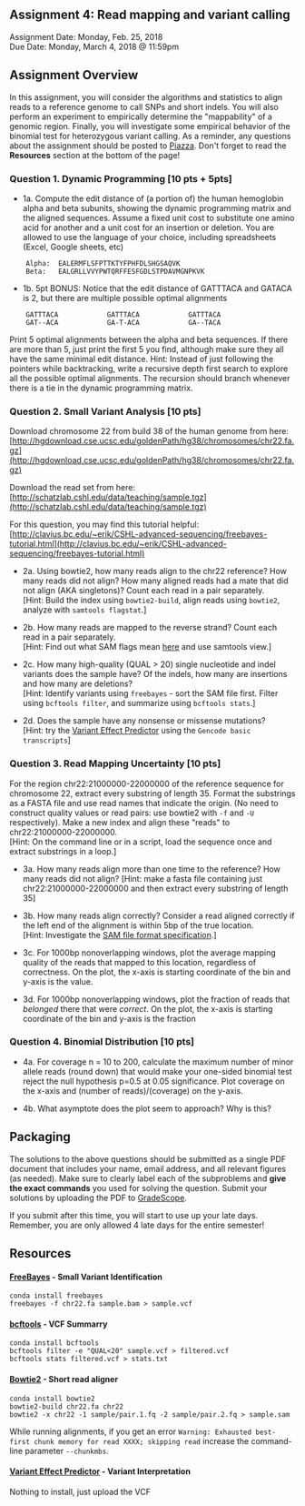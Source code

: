 ## Assignment 4: Read mapping and variant calling
Assignment Date: Monday, Feb. 25, 2018  
Due Date: Monday, March 4, 2018 @ 11:59pm  

## Assignment Overview

In this assignment, you will consider the algorithms and statistics to align reads to a reference genome to call SNPs and short indels. You will also perform an experiment to empirically determine the "mappability" of a genomic region. Finally, you will investigate some empirical behavior of the binomial test for heterozygous variant calling. As a reminder, any questions about the assignment should be posted to [Piazza](https://piazza.com/jhu/spring2019/en601749/home). Don't forget to read the **Resources** section at the bottom of the page!


### Question 1. Dynamic Programming [10 pts + 5pts]

- 1a. Compute the edit distance of (a portion of) the human hemoglobin alpha and beta subunits, showing the dynamic programming matrix and the aligned sequences. Assume a fixed unit cost to substitute one amino acid for another and a unit cost for an insertion or deletion. You are allowed to use the language of your choice, including spreadsheets (Excel, Google sheets, etc)

```
    Alpha: 	EALERMFLSFPTTKTYFPHFDLSHGSAQVK
    Beta: 	EALGRLLVVYPWTQRFFESFGDLSTPDAVMGNPKVK
```

- 1b. 5pt BONUS: Notice that the edit distance of GATTTACA and GATACA is 2, but there are multiple possible optimal alignments

```
    GATTTACA			GATTTACA			GATTTACA
    GAT--ACA			GA-T-ACA			GA--TACA
```

Print 5 optimal alignments between the alpha and beta sequences. If there are more than 5, just print the first 5 you find, although make sure they all have the same minimal edit distance. Hint: Instead of just following the pointers while backtracking, write a recursive depth first search to explore all the possible optimal alignments. The recursion should branch whenever there is a tie in the dynamic programming matrix.


### Question 2. Small Variant Analysis [10 pts]

Download chromosome 22 from build 38 of the human genome from here:  
[http://hgdownload.cse.ucsc.edu/goldenPath/hg38/chromosomes/chr22.fa.gz](http://hgdownload.cse.ucsc.edu/goldenPath/hg38/chromosomes/chr22.fa.gz)

Download the read set from here:  
[http://schatzlab.cshl.edu/data/teaching/sample.tgz](http://schatzlab.cshl.edu/data/teaching/sample.tgz)

For this question, you may find this tutorial helpful:  
[http://clavius.bc.edu/~erik/CSHL-advanced-sequencing/freebayes-tutorial.html](http://clavius.bc.edu/~erik/CSHL-advanced-sequencing/freebayes-tutorial.html)

- 2a. Using bowtie2, how many reads align to the chr22 reference? How many reads did not align? How many aligned reads had a mate that did not align (AKA singletons)? Count each read in a pair separately.  
[Hint: Build the index using `bowtie2-build`, align reads using `bowtie2`, analyze with `samtools flagstat`.]

- 2b. How many reads are mapped to the reverse strand? Count each read in a pair separately.   
[Hint: Find out what SAM flags mean [here](https://broadinstitute.github.io/picard/explain-flags.html) and use samtools view.]

- 2c. How many high-quality (QUAL > 20) single nucleotide and indel variants does the sample have? Of the indels, how many are insertions and how many are deletions?  
[Hint:  Identify variants using `freebayes` - sort the SAM file first. Filter using `bcftools filter`, and summarize using `bcftools stats`.]

- 2d. Does the sample have any nonsense or missense mutations?  
[Hint: try the [Variant Effect Predictor](http://useast.ensembl.org/Tools/VEP) using the `Gencode basic transcripts`]


### Question 3. Read Mapping Uncertainty [10 pts]

For the region chr22:21000000-22000000 of the reference sequence for chromosome 22, extract every substring of length 35. Format the substrings as a FASTA file and use read names that indicate the origin. (No need to construct quality values or read pairs: use bowtie2 with `-f` and `-U` respectively). Make a new index and align these "reads" to chr22:21000000-22000000.  
[Hint: On the command line or in a script, load the sequence once and extract substrings in a loop.]

- 3a. How many reads align more than one time to the reference? How many reads did not align?
[Hint: make a fasta file containing just chr22:21000000-22000000 and then extract every substring of length 35]

- 3b. How many reads align correctly? Consider a read aligned correctly if the left end of the alignment is within 5bp of the true location.  
[Hint: Investigate the [SAM file format specification](https://samtools.github.io/hts-specs/SAMv1.pdf).]

- 3c. For 1000bp nonoverlapping windows, plot the average mapping quality of the reads that mapped to this location, regardless of correctness. On the plot, the x-axis is starting coordinate of the bin and y-axis is the value.

- 3d. For 1000bp nonoverlapping windows, plot the fraction of reads that *belonged* there that were *correct*. On the plot, the x-axis is starting coordinate of the bin and y-axis is the fraction


### Question 4. Binomial Distribution [10 pts]

- 4a. For coverage n = 10 to 200, calculate the maximum number of minor allele reads (round down) that would make your one-sided binomial test reject the null hypothesis p=0.5 at 0.05 significance. Plot coverage on the x-axis and (number of reads)/(coverage) on the y-axis.

- 4b. What asymptote does the plot seem to approach? Why is this?


## Packaging

The solutions to the above questions should be submitted as a single PDF document that includes your name, email address, and 
all relevant figures (as needed). Make sure to clearly label each of the subproblems and **give the exact commands** you used for 
solving the question. Submit your solutions by uploading the PDF to [GradeScope](http://www.gradescope.com/). 

If you submit after this time, you will start to use up your late days. Remember, you are only allowed 4 late days for the entire semester!



## Resources

#### [FreeBayes](https://github.com/ekg/freebayes) - Small Variant Identification

```
conda install freebayes
freebayes -f chr22.fa sample.bam > sample.vcf
```

#### [bcftools](https://samtools.github.io/bcftools/bcftools.html) - VCF Summarry

```
conda install bcftools
bcftools filter -e "QUAL<20" sample.vcf > filtered.vcf
bcftools stats filtered.vcf > stats.txt
```

#### [Bowtie2](http://bowtie-bio.sourceforge.net/bowtie2/index.shtml) - Short read aligner

```
conda install bowtie2
bowtie2-build chr22.fa chr22
bowtie2 -x chr22 -1 sample/pair.1.fq -2 sample/pair.2.fq > sample.sam
```

While running alignments, if you get an error `Warning: Exhausted best-first chunk memory for read XXXX; skipping read` increase the command-line parameter `--chunkmbs`.

#### [Variant Effect Predictor](http://useast.ensembl.org/Tools/VEP) - Variant Interpretation

Nothing to install, just upload the VCF

